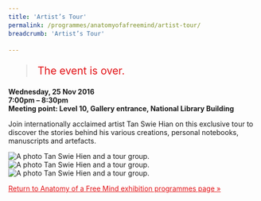 ```yaml
---
title: 'Artist’s Tour'
permalink: /programmes/anatomyofafreemind/artist-tour/
breadcrumb: 'Artist’s Tour'

---
```



<blockquote style="color: #E21216; font-size: 150%;">The event is over.</blockquote>

__Wednesday, 25 Nov 2016__<br>
__7:00pm – 8:30pm__<br>
__Meeting point: Level 10, Gallery entrance, National Library Building__

Join internationally acclaimed artist Tan Swie Hian on this exclusive tour to discover the stories behind his various creations, personal notebooks, manuscripts and artefacts.

<img srcset="/images/event-images/aof/aofm02_400w.jpg 400w, /images/event-images/aof/AOFM02.jpg 1000w" sizes="(max-width: 500px) 40vw, 100vw" height="667" width="1000" src="/images/event-images/aof/AOFM02_400w.jpg" alt="A photo Tan Swie Hien and a tour group.">

<img srcset="/images/event-images/aof/aofm03_400w.jpg 400w, /images/event-images/aof/AOFM03.jpg 1000w" sizes="(max-width: 500px) 40vw, 100vw" height="667" width="1000" src="/images/event-images/aof/AOFM03_400w.jpg" alt="A photo Tan Swie Hien and a tour group.">

<img srcset="/images/event-images/aof/aofm04_400w.jpg 400w, /images/event-images/aof/AOFM04.jpg 1000w" sizes="(max-width: 500px) 40vw, 100vw" height="667" width="1000" src="/images/event-images/aof/AOFM04_400w.jpg" alt="A photo Tan Swie Hien and a tour group.">

<a href="/exhibitions/past-exhibitions/anatomyofafreemind/programmes/" style="color:#E21216;">Return to Anatomy of a Free Mind exhibition programmes page &#187;</a>

